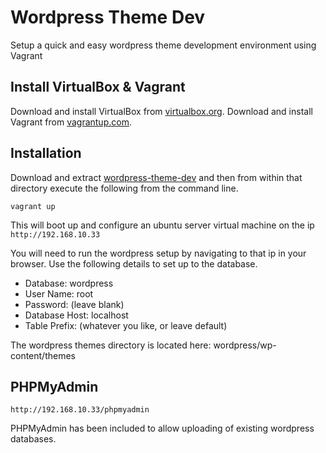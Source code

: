 # Wordpress Theme Dev

Setup a quick and easy wordpress theme development environment using Vagrant

## Install VirtualBox & Vagrant

Download and install VirtualBox from [virtualbox.org](https://www.virtualbox.org/).
Download and install Vagrant from [vagrantup.com](vagrantup.com).

## Installation

Download and extract [wordpress-theme-dev](https://github.com/olorton/wordpress-theme-dev/archive/master.zip) and then from within that directory execute the following from the command line.

```
vagrant up
```

This will boot up and configure an ubuntu server virtual machine on the ip ```http://192.168.10.33```

You will need to run the wordpress setup by navigating to that ip in your browser. Use the following details to set up to the database.

* Database: wordpress
* User Name: root
* Password: (leave blank)
* Database Host: localhost
* Table Prefix: (whatever you like, or leave default)

The wordpress themes directory is located here: wordpress/wp-content/themes

## PHPMyAdmin

```http://192.168.10.33/phpmyadmin```

PHPMyAdmin has been included to allow uploading of existing wordpress databases.
